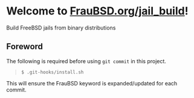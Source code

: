 [//]: # ($FrauBSD: jail_build/README.md 2019-01-24 10:06:22 -0800 freebsdfrau $)

# Welcome to [FrauBSD.org/jail\_build](https://fraubsd.org/jail_build)!

Build FreeBSD jails from binary distributions

## Foreword

The following is required before using `git commit` in this project.

> `$ .git-hooks/install.sh`

This will ensure the FrauBSD keyword is expanded/updated for each commit.
